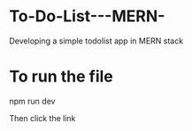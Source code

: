 # To-Do-List---MERN-
Developing a simple todolist app in MERN stack


# To run the file 
npm run dev

Then click the link
